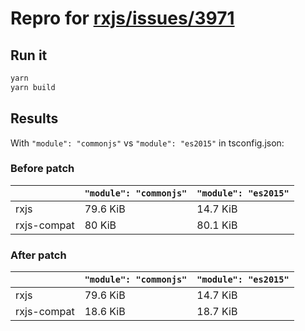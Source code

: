 # Repro for [rxjs/issues/3971](https://github.com/ReactiveX/rxjs/issues/3971)

## Run it

```sh
yarn
yarn build
```

## Results

With `"module": "commonjs"` vs `"module": "es2015"` in tsconfig.json:

### Before patch

| | `"module": "commonjs"` | `"module": "es2015"` |
|-|-|-|
| rxjs | 79.6 KiB | 14.7 KiB |
| rxjs-compat | 80 KiB | 80.1 KiB

### After patch

| | `"module": "commonjs"` | `"module": "es2015"` |
|-|-|-|
| rxjs | 79.6 KiB | 14.7 KiB |
| rxjs-compat | 18.6 KiB | 18.7 KiB
